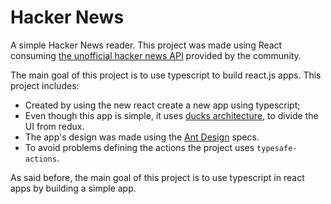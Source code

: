 # Hacker News

A simple Hacker News reader. This project was made using React consuming [the unofficial hacker news API](https://github.com/cheeaun/node-hnapi/) provided by the community.

The main goal of this project is to use typescript to build react.js apps. This project includes:

- Created by using the new react create a new app using typescript;
- Even though this app is simple, it uses [ducks architecture](https://medium.freecodecamp.org/scaling-your-redux-app-with-ducks-6115955638be), to divide the UI from redux.
- The app's design was made using the [Ant Design](https://ant.design/) specs.
- To avoid problems defining the actions the project uses `typesafe-actions`.

As said before, the main goal of this project is to use typescript in react apps by building a simple app.
